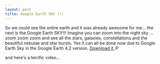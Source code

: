 ```yaml
---
layout: post
title: Google Earth SKY !!!
---
```


So we could see the entire earth and it was already awesome for me... the next is the Google Earth SKY!!! Imagine you can zoom into the night sky ... zoom zoom zoom and see all the stars, galaxies, constellations and the beautiful nebulae and star bursts. Yes it can all be done now due to Google Earth Sky in the Google Earth 4.2 version. [Download it ](http://earth.google.com/download-earth.html):P

and here's a terrific video...

